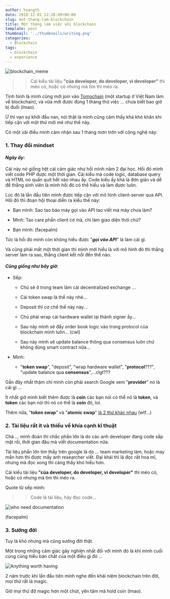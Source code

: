 ```yaml
---
author: hoangth
date: 2018-12-01 12:28:49+00:00
slug: mot-thang-lam-blockchain
title: Một tháng làm việc với blockchain
template: post
thumbnail: '../thumbnails/writing.png'
categories:
  - Blockchain
tags:
  - blockchain
  - experience
---
```


![blockchain_meme](https://lecoder.io/wp-content/uploads/2018/12/blockchain_meme.jpeg)

<blockquote>

> Cái kiểu tài liệu **"của developer, do developer, vì developer"** thì méo có, hoặc có nhưng mà tìm thì méo ra.

</blockquote>

Tình hình là mình cũng mới join vào [Tomochain](https://tomochain.com/) (một startup ở Việt Nam làm về blockchain), và vừa mới được đúng 1 tháng thử việc ... chưa biết bao giờ bị đuổi (lmao).

Ừ thì vạn sự khởi đầu nan, nói thật là mình cũng cảm thấy khá khó khăn khi tiếp cận với một thứ mới mẻ như thế này.

Có một vài điều mình cảm nhận sau 1 tháng mơn trớn với công nghệ này:

### 1. Thay đổi mindset

#### _Ngày ấy:_

Cái này nó giống hệt cái cảm giác như hồi mình năm 2 đại học. Hồi đó mình viết code PHP được một thời gian. Cái kiểu mà code logic, database query và HTML nó quấn quít hết vào nhau ấy. Code kiểu ấy khá là đơn giản và dễ để thằng sinh viên là mình hồi đó có thể hiểu và làm được luôn.

Lúc đó là lần đầu tiên mình được tiếp cận với mô hình client-server qua API. Hồi đó thì đoạn hội thoại diễn ra kiểu thế này:

- Bạn mình: Sao tao bảo mày gọi vào API tao viết mà mày chưa làm?

* Mình: Tao care phần client cơ mà, chỉ làm giao diện thôi chứ?

- Bạn mình: (facepalm)

Tức là hồi đó mình còn không hiểu được "**_gọi vào API_**" là làm cái gì.

Và cũng phải mất một thời gian thì mình mới hiểu là với mô hình đó thì thằng server làm ra sao, thằng client kết nối đến thế nào.

#### _Cũng giống như bây giờ:_

- Sếp:


    * Chú sẽ ở trong team làm cái decentralized exchange ...


    * Cái token swap là thế này nhé...


    * Deposit thì cơ chế thế này này...


    * Chú phải wrap cái hardware wallet lại thành signer ấy...


    * Sau này mình sẽ đẩy order book logic vào trong protocol của blockchain mình luôn... (cwl)


    * Sau này mình sẽ update balance thông qua consensus luôn chứ không dùng smart contract nữa...

- Mình:


    * "**token swap**", "deposit", "wrap hardware wallet", "**protocol**???", "update balance qua **consensus**",...clgt???

Gần đây nhất thậm chí mình còn phải search Google xem "**provider**" nó là cái gì ...

Ít nhất giờ mình biết thêm được là **coin** các bạn nói có thể nó là **token**, và **token** các bạn nói thì nó có thể là **coin** đó, lol.

Thêm nữa, "**token swap**" và "**atomic swap**" [là 2 thứ khác nhau](https://www.investinblockchain.com/what-is-token-swap/) (wtf...)

### 2. Tài liệu rất ít và thiếu về khía cạnh kĩ thuật

Chà ... mình đoán thì chắc phần lớn là do các anh developer đang code sấp mặt rồi, thời gian đâu mà viết documentation nữa.

Tài liệu phần lớn tìm thấy trên google là do ... team marketing làm, hoặc may mắn hơn thì được mấy anh researcher viết. Đại khái thì là đọc rất hoa mĩ, nhưng mà đọc xong thì càng thấy khó hiểu hơn.

Cái kiểu tài liệu **"của developer, do developer, vì developer"** thì méo có, hoặc có nhưng mà tìm thì méo ra.

Quote từ sếp mình:

<blockquote>

> Code là tài liệu, hãy đọc code...

</blockquote>

![who need documentation](https://lecoder.io/wp-content/uploads/2018/12/who-need-documentation.jpeg)

(facepalm)

### 3. Sướng đời

Tuy là khó nhưng mà cũng sướng đời thật.

Một trong những cảm giác gây nghiện nhất đối với mình đó là khi mình cuối cùng cũng hiểu bản chất của một điều gì đó ...

![Anything worth having](https://lecoder.io/wp-content/uploads/2018/12/Anything-worth-having-300x169.jpg)

2 năm trước khi lần đầu tiên mình nghe đến khái niệm blockchain trên đời, mọi thứ rất là magic.

Giờ mọi thứ đỡ magic hơn một chút, yên tâm mà hold coin (lmao).

